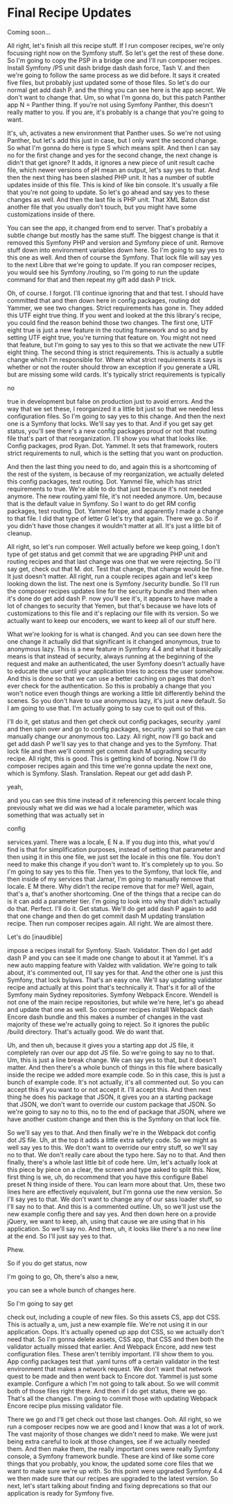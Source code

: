 # Final Recipe Updates

Coming soon...

All right, let's finish all this recipe stuff. If I run composer recipes, we're only
focusing right now on the Symfony stuff. So let's get the rest of these done. So I'm
going to copy the PSP in a bridge one and I'll run composer recipes. Install Symfony
/PS unit dash bridge dash dash force, Tash V. and then we're going to follow the same
process as we did before. It says it created five files, but probably just updated
some of those files. So let's do our normal get add dash P. and the thing you can see
here is the app secret. We don't want to change that. Um, so what I'm gonna do, but
this patch Panther app N = Panther thing. If you're not using Symfony Panther, this
doesn't really matter to you. If you are, it's probably is a change that you're going
to want.

It's, uh, activates a new environment that Panther uses. So we're not using Panther,
but let's add this just in case, but I only want the second change. So what I'm gonna
do here is type S which means split. And then I can say no for the first change and
yes for the second change, the next change is didn't that get ignore? It adds, it
ignores a new piece of unit result cache file, which newer versions of pH mean an
output, let's say yes to that. And then the next thing has been slashed PHP unit. It
has a number of subtle updates inside of this file. This is kind of like bin console.
It's usually a file that you're not going to update. So let's go ahead and say yes to
these changes as well. And then the last file is PHP unit. That XML Baton dist
another file that you usually don't touch, but you might have some customizations
inside of there.

You can see the app, it changed from end to server. That's probably a subtle change
but mostly has the same stuff. The biggest change is that it removed this Symfony PHP
and version and Symfony piece of unit. Remove stuff down into environment variables
down here. So I'm going to say yes to this one as well. And then of course the
Symfony. That lock file will say yes to the next Libre that we're going to update. If
you ran composer recipes, you would see his Symfony /routing, so I'm going to run the
update command for that and then repeat my gift add dash P trick.

Oh, of course. I forgot. I'll continue ignoring that and that test. I should have
committed that and then down here in config packages, routing dot Yammer, we see two
changes. Strict requirements has gone in. They added this UTF eight true thing. If
you went and looked at the this library's recipe, you could find the reason behind
those two changes. The first one, UTF eight true is just a new feature in the routing
framework and so and by setting UTF eight true, you're turning that feature on. You
might not need that feature, but I'm going to say yes to this so that we activate the
new UTF eight thing. The second thing is strict requirements. This is actually a
subtle change which I'm responsible for. Where what strict requirements it says is
whether or not the router should throw an exception if you generate a URL but are
missing some wild cards. It's typically strict requirements is typically

no

true in development but false on production just to avoid errors. And the way that we
set these, I reorganized it a little bit just so that we needed less configuration
files. So I'm going to say yes to this change. And then the next one is a Symfony
that locks. We'll say yes to that. And if you get say get status, you'll see there's
a new config packages proud or not that routing file that's part of that
reorganization. I'll show you what that looks like. Config packages, prod Ryan. Dot.
Yammel. It sets that framework, routers strict requirements to null, which is the
setting that you want on production.

And then the last thing you need to do, and again this is a shortcoming of the rest
of the system, is because of my reorganization, we actually deleted this config
packages, test routing. Dot. Yammel file, which has strict requirements to true.
We're able to do that just because it's not needed anymore. The new routing.yaml
file, it's not needed anymore. Um, because that is the default value in Symfony. So I
want to do get RM config packages, test routing. Dot. Yammel Nope, and apparently I
made a change to that file. I did that type of letter G let's try that again. There
we go. So if you didn't have those changes it wouldn't matter at all. It's just a
little bit of cleanup.

All right, so let's run composer. Well actually before we keep going, I don't type of
get status and get commit that we are upgrading PHP unit and routing recipes and that
last change was one that we were rejecting. So I'll say get, check out that M. dot.
Test that change, that change would be fine. It just doesn't matter. All right, run a
couple recipes again and let's keep looking down the list. The next one is Symfony
/security bundle. So I'll run the composer recipes updates line for the security
bundle and then when it's done do get add dash P. now you'll see it's, it appears to
have made a lot of changes to security that Yemen, but that's because we have lots of
customizations to this file and it's replacing our file with its version. So we
actually want to keep our encoders, we want to keep all of our stuff here.

What we're looking for is what is changed. And you can see down here the one change
it actually did that significant is it changed anonymous, true to anonymous lazy.
This is a new feature in Symfony 4.4 and what it basically means is that instead of
security, always running at the beginning of the request and make an authenticated,
the user Symfony doesn't actually have to educate the user until your application
tries to access the user somehow. And this is done so that we can use a better
caching on pages that don't ever check for the authentication. So this is probably a
change that you won't notice even though things are working a little bit differently
behind the scenes. So you don't have to use anonymous lazy, it's just a new default.
So I am going to use that. I'm actually going to say cue to quit out of this.

I'll do it, get status and then get check out config packages, security .yaml and
then spin over and go to config packages, security .yaml so that we can manually
change our anonymous too. Lazy. All right, now I'll go back and get add dash P we'll
say yes to that change and yes to the Symfony. That lock file and then we'll commit
get commit dash M upgrading security recipe. All right, this is good. This is getting
kind of boring. Now I'll do composer recipes again and this time we're gonna update
the next one, which is Symfony. Slash. Translation. Repeat our get add dash P.

yeah,

and you can see this time instead of it referencing this percent locale thing
previously what we did was we had a locale parameter, which was something that was
actually set in

config

services.yaml. There was a locale, E N a. If you dug into this, what you'd find is
that for simplification purposes, instead of setting that parameter and then using it
in this one file, we just set the locale in this one file. You don't need to make
this change if you don't want to. It's completely up to you. So I'm going to say yes
to this file. Then yes to the Symfony, that lock file, and then inside of my services
that Jamar, I'm going to manually remove that locale. E M there. Why didn't the
recipe remove that for me? Well, again, that's a, that's another shortcoming. One of
the things that a recipe can do is it can add a parameter tier. I'm going to look
into why that didn't actually do that. Perfect. I'll do it. Get status. We'll do get
add dash P again to add that one change and then do get commit dash M updating
translation recipe. Then run composer recipes again. All right. We are almost there.

Let's do [inaudible]

impose a recipes install for Symfony. Slash. Validator. Then do I get add dash P and
you can see it made one change to about it at Yammel. It's a new auto mapping feature
with Valdez with validation. We're going to talk about, it's commented out, I'll say
yes for that. And the other one is just this Symfony, that lock bylaws. That's an
easy one. We'll say updating validator recipe and actually at this point that's
technically it. That's it for all of the Symfony main Sydney repositories. Symfony
Webpack Encore. Wendell is not one of the main recipe repositories, but while we're
here, let's go ahead and update that one as well. So composer recipes install Webpack
dash Encore dash bundle and this makes a number of changes in the vast majority of
these we're actually going to reject. So it ignores the public /build directory.
That's actually good. We do want that.

Uh, and then uh, because it gives you a starting app dot JS file, it completely ran
over our app dot JS file. So we're going to say no to that. Um, this is just a line
break change. We can say yes to that, but it doesn't matter. And then there's a whole
bunch of things in this file where basically inside the recipe we added more example
code. So in this case, this is just a bunch of example code. It's not actually, it's
all commented out. So you can accept this if you want to or not accept it. I'll
accept this. And then next thing he does his package that JSON, it gives you an a
starting package that JSON, we don't want to override our custom package that JSON.
So we're going to say no to this, no to the end of package that JSON, where we have
another custom change and then this is the Symfony on that lock file.

So we'll say yes to that. And then finally we're in the Webpack dot config dot JS
file. Uh, at the top it adds a little extra safety code. So we might as well say yes
to this. We don't want to override our entry stuff, so we'll say no to that. We don't
really care about the typo here. Say no to that. And then finally, there's a whole
last little bit of code here. Um, let's actually look at this piece by piece on a
clear, the screen and type asked to split this. Now, first thing is we, uh, do
recommend that you have this configure Babel preset N thing inside of there. You can
learn more about that. Um, these two lines here are effectively equivalent, but I'm
gonna use the new version. So I'll say yes to that. We don't want to change any of
our sass loader stuff, so I'll say no to that. And this is a commented outline. Uh,
so we'll just use the new example config there and say yes. And then down here on a
provide jQuery, we want to keep, ah, using that cause we are using that in his
application. So we'll say no. And then, uh, it looks like there's a no new line at
the end. So I'll just say yes to that.

Phew.

So if you do get status, now

I'm going to go, Oh, there's also a new,

you can see a whole bunch of changes here.

So I'm going to say get

check out, including a couple of new files. So this assets CS, app dot CSS. This is
actually a, um, just a new example file. We're not using it in our application. Oops.
It's actually opened up app dot CSS, so we actually don't need that. So I'm gonna
delete assets, CSS app, that CSS and then both the validator actually missed that
earlier. And Webpack Encore, add new test configuration files. These aren't terribly
important. I'll show them to you. App config packages test that .yaml turns off a
certain validator in the test environment that makes a network request. We don't want
that network quest to be made and then went back to Encore dot. Yammel is just some
example. Configure a which I'm not going to talk about. So we will commit both of
those files right there. And then if I do get status, there we go. That's all the
changes. I'm going to commit those with updating Webpack Encore recipe plus missing
validator file.

There we go and I'll get check out those last changes. Ooh. All right, so we run a
composer recipes now we are good and I know that was a lot of work. The vast majority
of those changes we didn't need to make. We were just being extra careful to look at
those changes, see if we actually needed them. And then make them, the really
important ones were really Symfony console, a Symfony framework bundle. These are
kind of like some core things that you probably, you know, the updated some core
files that we want to make sure we're up with. So this point were upgraded Symfony
4.4 we then made sure that our recipes are upgraded to the latest version. So next,
let's start talking about finding and fixing deprecations so that our application is
ready for Symfony five.